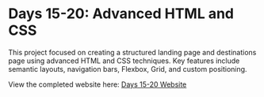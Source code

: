 # Days 15-20: Advanced HTML and CSS

This project focused on creating a structured landing page and destinations page using advanced HTML and CSS techniques. Key features include semantic layouts, navigation bars, Flexbox, Grid, and custom positioning.

View the completed website here: [Days 15-20 Website](https://maximilian-days-15-20.netlify.app/)